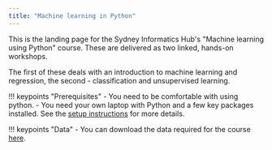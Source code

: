 ```yaml
---
title: "Machine learning in Python"
---
```


This is the landing page for the Sydney Informatics Hub's "Machine learning using Python" course. 
These are delivered as two linked, hands-on workshops. 

The first of these deals with an introduction to machine learning and regression, 
the second - classification and unsupervised learning.


!!! keypoints "Prerequisites"
    - You need to be comfortable with using python.
    - You need your own laptop with Python and a few key packages installed. See
      the [setup instructions](setup.md) for more details.

!!! keypoints "Data"
    - You can download the data required for the course [here](https://github.com/Sydney-Informatics-Hub/mlpy/raw/main/downloads/mlpy_data.zip).

